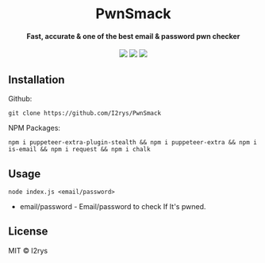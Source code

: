 <h1 align="center">PwnSmack</h1>
<h4 align="center">Fast, accurate & one of the best email & password pwn checker</h4>
<p align="center">
	<a href="https://github.com/I2rys/PwnSmack/blob/main/LICENSE"><img src="https://img.shields.io/github/license/I2rys/PwnSmack?style=flat-square"></img></a>
	<a href="https://github.com/I2rys/PwnSmack/issues"><img src="https://img.shields.io/github/issues/I2rys/PwnSmack.svg"></img></a>
	<a href="https://nodejs.org/"><img src="https://img.shields.io/badge/-Nodejs-green?style=flat-square&logo=Node.js"></img></a>
</p>


## Installation
Github:

    git clone https://github.com/I2rys/PwnSmack

NPM Packages:

    npm i puppeteer-extra-plugin-stealth && npm i puppeteer-extra && npm i is-email && npm i request && npm i chalk
    
## Usage

    node index.js <email/password>
    
 - email/password - Email/password to check If It's pwned.

## License
MIT © I2rys

